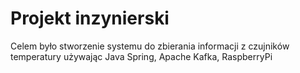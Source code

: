 # Projekt inzynierski
Celem było stworzenie systemu do zbierania informacji z czujników temperatury używając Java Spring, Apache Kafka, RaspberryPi 
